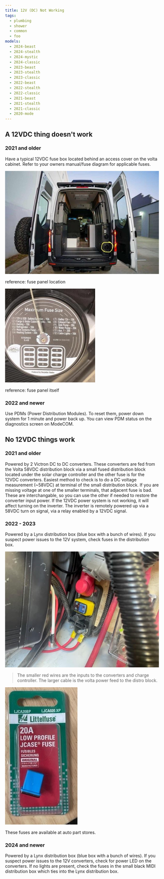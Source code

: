 ```yaml
---
title: 12V (DC) Not Working
tags:
  - plumbing
  - shower
  - common
  - foo
models:
  - 2024-beast
  - 2024-stealth
  - 2024-mystic
  - 2024-classic
  - 2023-beast
  - 2023-stealth
  - 2023-classic
  - 2022-beast
  - 2022-stealth
  - 2022-classic
  - 2021-beast
  - 2021-stealth
  - 2021-classic
  - 2020-mode
---
```


## A 12VDC thing doesn't work

### 2021 and older

Have a typical 12VDC fuse box located behind an access cover on the volta cabinet. Refer to your owners manual/fuse diagram for applicable fuses.

![Reference for fuse panel location](images/fuse-panel-location.jpg)

reference: fuse panel location

![Reference for fuse panel itself](images/fuse-panel.jpg)

reference: fuse panel itself

### 2022 and newer

Use PDMs (Power Distribution Modules). To reset them, power down system for 1 minute and power back up. You can view PDM status on the diagnostics screen on ModeCOM.

## No 12VDC things work

### 2021 and older

Powered by 2 Victron DC to DC converters. These converters are fed from the Volta 58VDC distribution block via a small fused distribution block located under the solar charge controller and the other fuse is for the 12VDC converters. Easiest method to check is to do a DC voltage measurement (~58VDC) at terminal of the small distribution block. If you are missing voltage at one of the smaller terminals, that adjacent fuse is bad. These are interchangable, so you can use the other if needed to restore the converter input power. If the 12VDC power system is not working, it will affect turning on the inverter. The inverter is remotely powered up via a 58VDC turn on signal, via a relay enabled by a 12VDC signal.

### 2022 - 2023

Powered by a Lynx distribution box (blue box with a bunch of wires). If you suspect power issues to the 12V system, check fuses in the distribution box.

![12v converter fuse location](images/12v-converter-fuse-location.jpg)

> The smaller red wires are the inputs to the converters and charge controller. The larger cable is the volta power feed to the distro block.

![12v converter fuse](images/12v-converter-fuse.jpg)

These fuses are available at auto part stores.

### 2024 and newer

Powered by a Lynx distribution box (blue box with a bunch of wires). If you suspect power issues to the 12V converters, check for power LED on the converters. If no lights are present, check the fuses in the small black MIDI distribution box which ties into the Lynx distribution box.
